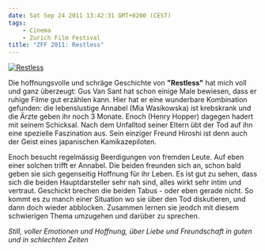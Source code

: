 ```yaml
---
date: Sat Sep 24 2011 13:42:31 GMT+0200 (CEST)
tags:
    - Cinema
    - Zurich Film Festival
title: "ZFF 2011: Restless"
---
```



[![Restless](http://media.tumblr.com/tumblr_ls0xusJKAA1qa2z4q.jpg "Restless")](http://www.zurichfilmfestival.org/de//filme/1796/restless/)

Die hoffnungsvolle und schräge Geschichte von **"Restless"** hat mich
voll und ganz überzeugt: Gus Van Sant hat schon einige Male bewiesen,
dass er ruhige Filme gut erzählen kann. Hier hat er eine wunderbare
Kombination gefunden: die lebenslustige Annabel (Mia Wasikowska) ist
krebskrank und die Ärzte geben ihr noch 3 Monate. Enoch (Henry Hopper)
dagegen hadert mit seinem Schicksal. Nach dem Unfalltod seiner Eltern
übt der Tod auf ihn eine spezielle Faszination aus. Sein einziger Freund
Hiroshi ist denn auch der Geist eines japanischen Kamikazepiloten.

Enoch besucht regelmässig Beerdigungen von fremden Leute. Auf eben einer
solchen trifft er Annabel. Die beiden freunden sich an, schon bald geben
sie sich gegenseitig Hoffnung für ihr Leben. Es ist gut zu sehen, dass
sich die beiden Hauptdarsteller sehr nah sind, alles wirkt sehr intim
und vertraut. Geschickt brechen die beiden Tabus - oder eben gerade
nicht. So kommt es zu manch einer Situation wo sie über den Tod
diskutieren, und dann doch wieder abblocken. Zusammen lernen sie jeodch
mit diesem schwierigen Thema umzugehen und darüber zu sprechen.

*Still, voller Emotionen und Hoffnung, über Liebe und Freundschaft in
guten und in schlechten Zeiten*


